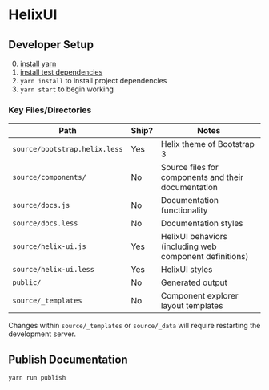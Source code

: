 # HelixUI

## Developer Setup

0. [install yarn](https://yarnpkg.com/en/docs/install)
0. [install test dependencies](https://github.com/rackerlabs/helix-ui/wiki/Testing#system-requirements)
0. `yarn install` to install project dependencies
0. `yarn start` to begin working


### Key Files/Directories
Path | Ship? | Notes
----- | ----- | -----
`source/bootstrap.helix.less` | Yes | Helix theme of Bootstrap 3
`source/components/` | No | Source files for components and their documentation
`source/docs.js` | No | Documentation functionality
`source/docs.less` | No | Documentation styles
`source/helix-ui.js` | Yes | HelixUI behaviors (including web component definitions)
`source/helix-ui.less` | Yes | HelixUI styles
`public/` | No | Generated output
`source/_templates` | No | Component explorer layout templates

Changes within `source/_templates` or `source/_data` will require
restarting the development server.


## Publish Documentation
```
yarn run publish
```
